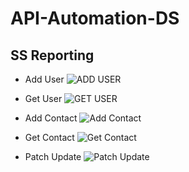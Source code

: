 # API-Automation-DS

## SS Reporting
* Add User
  ![ADD USER](https://github.com/NYANGG12/API-Automation-DS/blob/main/SS/ADD%20USER.png)

* Get User
  ![GET USER](https://github.com/NYANGG12/API-Automation-DS/blob/main/SS/GET%20USER.png)

* Add Contact
  ![Add Contact](https://github.com/NYANGG12/API-Automation-DS/blob/main/SS/ADD%20CONTACT.png)

* Get Contact
  ![Get Contact](https://github.com/NYANGG12/API-Automation-DS/blob/main/SS/GET%20CONTACT.png)

* Patch Update
  ![Patch Update](https://github.com/NYANGG12/API-Automation-DS/blob/main/SS/PATCH%20UPDATE.png)


